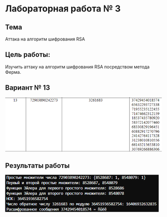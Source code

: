 # Лабораторная работа № 3

## Тема
Аттака на алгоритм шифрования RSA

## Цель работы:
Изучить аттаку на алгоритм шифрования RSA посредством метода Ферма.

## Вариант № 13
![image](tasks/Romanko/images/lab3_var.png)

## Результаты работы
![image](tasks/Romanko/images/lab3_ans.png)
